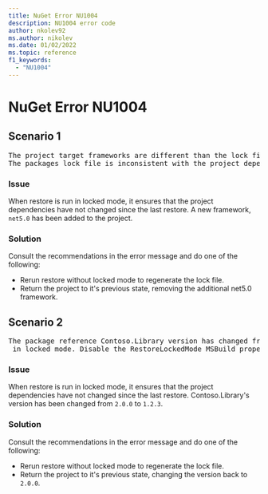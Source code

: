 ```yaml
---
title: NuGet Error NU1004
description: NU1004 error code
author: nkolev92
ms.author: nikolev
ms.date: 01/02/2022
ms.topic: reference
f1_keywords: 
  - "NU1004"
---
```


# NuGet Error NU1004

## Scenario 1

<pre>The project target frameworks are different than the lock file's target frameworks. Lock file target frameworks: net6.0,net5.0. Project target frameworks net6.0.
The packages lock file is inconsistent with the project dependencies so restore can't be run in locked mode. Disable the RestoreLockedMode MSBuild property or pass an explicit --force-evaluate option to run restore to update the lock file.</pre>

### Issue

When restore is run in locked mode, it ensures that the project dependencies have not changed since the last restore.
A new framework, `net5.0` has been added to the project.

### Solution

Consult the recommendations in the error message and do one of the following:

- Rerun restore without locked mode to regenerate the lock file.
- Return the project to it's previous state, removing the additional net5.0 framework.

## Scenario 2

<pre>The package reference Contoso.Library version has changed from [2.0.0, ) to [1.2.3, ).The packages lock file is inconsistent with the project dependencies so restore can't be run
 in locked mode. Disable the RestoreLockedMode MSBuild property or pass an explicit --force-evaluate option to run restore to update the lock file.</pre>

 ### Issue

When restore is run in locked mode, it ensures that the project dependencies have not changed since the last restore.
Contoso.Library's version has been changed from `2.0.0` to `1.2.3`.

### Solution

Consult the recommendations in the error message and do one of the following:

- Rerun restore without locked mode to regenerate the lock file.
- Return the project to it's previous state, changing the version back to `2.0.0`.
